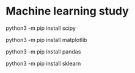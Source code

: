# Machine learning study

python3 -m pip install scipy

python3 -m pip install matplotlib

python3 -m pip install pandas

python3 -m pip install sklearn


